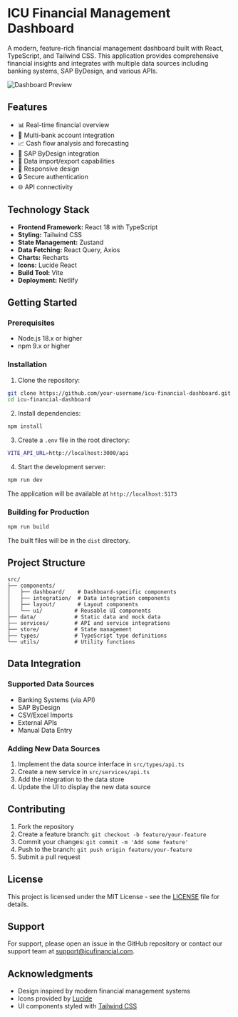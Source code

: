 # ICU Financial Management Dashboard

A modern, feature-rich financial management dashboard built with React, TypeScript, and Tailwind CSS. This application provides comprehensive financial insights and integrates with multiple data sources including banking systems, SAP ByDesign, and various APIs.

![Dashboard Preview](https://images.unsplash.com/photo-1551288049-bebda4e38f71?auto=format&fit=crop&q=80&w=2000)

## Features

- 📊 Real-time financial overview
- 🏦 Multi-bank account integration
- 📈 Cash flow analysis and forecasting
- 🔄 SAP ByDesign integration
- 📁 Data import/export capabilities
- 📱 Responsive design
- 🔒 Secure authentication
- 🌐 API connectivity

## Technology Stack

- **Frontend Framework:** React 18 with TypeScript
- **Styling:** Tailwind CSS
- **State Management:** Zustand
- **Data Fetching:** React Query, Axios
- **Charts:** Recharts
- **Icons:** Lucide React
- **Build Tool:** Vite
- **Deployment:** Netlify

## Getting Started

### Prerequisites

- Node.js 18.x or higher
- npm 9.x or higher

### Installation

1. Clone the repository:
```bash
git clone https://github.com/your-username/icu-financial-dashboard.git
cd icu-financial-dashboard
```

2. Install dependencies:
```bash
npm install
```

3. Create a `.env` file in the root directory:
```bash
VITE_API_URL=http://localhost:3000/api
```

4. Start the development server:
```bash
npm run dev
```

The application will be available at `http://localhost:5173`

### Building for Production

```bash
npm run build
```

The built files will be in the `dist` directory.

## Project Structure

```
src/
├── components/
│   ├── dashboard/    # Dashboard-specific components
│   ├── integration/  # Data integration components
│   ├── layout/       # Layout components
│   └── ui/          # Reusable UI components
├── data/            # Static data and mock data
├── services/        # API and service integrations
├── store/           # State management
├── types/           # TypeScript type definitions
└── utils/           # Utility functions
```

## Data Integration

### Supported Data Sources

- Banking Systems (via API)
- SAP ByDesign
- CSV/Excel Imports
- External APIs
- Manual Data Entry

### Adding New Data Sources

1. Implement the data source interface in `src/types/api.ts`
2. Create a new service in `src/services/api.ts`
3. Add the integration to the data store
4. Update the UI to display the new data source

## Contributing

1. Fork the repository
2. Create a feature branch: `git checkout -b feature/your-feature`
3. Commit your changes: `git commit -m 'Add some feature'`
4. Push to the branch: `git push origin feature/your-feature`
5. Submit a pull request

## License

This project is licensed under the MIT License - see the [LICENSE](LICENSE) file for details.

## Support

For support, please open an issue in the GitHub repository or contact our support team at support@icufinancial.com.

## Acknowledgments

- Design inspired by modern financial management systems
- Icons provided by [Lucide](https://lucide.dev)
- UI components styled with [Tailwind CSS](https://tailwindcss.com)